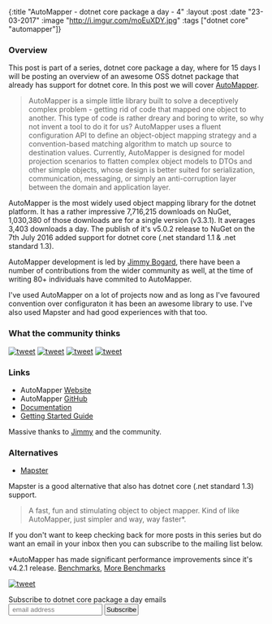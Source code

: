 {:title  "AutoMapper - dotnet core package a day - 4"
 :layout :post
 :date   "23-03-2017"
 :image  "http://i.imgur.com/moEuXDY.jpg"
 :tags   ["dotnet core" "automapper"]}


### Overview

This post is part of a series, dotnet core package a day, where for 15 days I will be posting an overview of an awesome OSS dotnet package that already has support for dotnet core. In this post we will cover [AutoMapper](https://github.com/AutoMapper/AutoMapper).

> AutoMapper is a simple little library built to solve a deceptively complex problem - getting rid of code that mapped one object to another. This type of code is rather dreary and boring to write, so why not invent a tool to do it for us?
> AutoMapper uses a fluent configuration API to define an object-object mapping strategy and a convention-based matching algorithm to match up source to destination values. Currently, AutoMapper is designed for model projection scenarios to flatten complex object models to DTOs and other simple objects, whose design is better suited for serialization, communication, messaging, or simply an anti-corruption layer between the domain and application layer.

AutoMapper is the most widely used object mapping library for the dotnet platform. It has a rather impressive 7,716,215 downloads on NuGet, 1,030,380 of those downloads are for a single version (v3.3.1). It averages 3,403 downloads a day. The publish of it's v5.0.2 release to NuGet on the 7th July 2016 added support for dotnet core (.net standard 1.1 & .net standard 1.3).

AutoMapper development is led by [Jimmy Bogard](https://twitter.com/jbogard), there have been a number of contributions from the wider community as well, at the time of writing 80+ individuals have commited to AutoMapper.

I've used AutoMapper on a lot of projects now and as long as I've favoured convention over configuraton it has been an awesome library to use. I've also used Mapster and had good experiences with that too.

### What the community thinks

[![tweet](http://i.imgur.com/CuegG6I.png)](https://twitter.com/SakisK/status/836978146259963905)
[![tweet](http://i.imgur.com/kdAN4jT.png)](https://twitter.com/kamranayub/status/822169571771772929)
[![tweet](http://i.imgur.com/UYteizv.png)](https://twitter.com/jbogard/status/816740750872498189)
[![tweet](http://i.imgur.com/PDI9AGo.png)](https://twitter.com/CharlesPeet/status/814200801824538625)

### Links

* AutoMapper [Website](http://automapper.org/)
* AutoMapper [GitHub](https://github.com/AutoMapper/AutoMapper)
* [Documentation](https://github.com/AutoMapper/AutoMapper/wiki)
* [Getting Started Guide](https://github.com/AutoMapper/AutoMapper/wiki/Getting-started)

Massive thanks to [Jimmy](https://twitter.com/jbogard) and the community.

### Alternatives

* [Mapster](https://github.com/eswann/Mapster)

Mapster is a good alternative that also has dotnet core (.net standard 1.3) support. 

> A fast, fun and stimulating object to object mapper. Kind of like AutoMapper, just simpler and way, way faster*.

If you don't want to keep checking back for more posts in this series but do want an email in your inbox then you can subscribe to the mailing list below.

*AutoMapper has made significant performance improvements since it's v4.2.1 release. [Benchmarks](https://lostechies.com/jimmybogard/2016/06/24/automapper-5-0-speed-increases/), [More Benchmarks](http://geekswithblogs.net/mrsteve/archive/2016/12/28/object-mapper-performance-comparison-allowpartiallytrustedcallers.aspx)

[![tweet](http://i.imgur.com/n9UjcjP.png)](https://twitter.com/jbogard/status/845042238396796929)

<link href="//cdn-images.mailchimp.com/embedcode/slim-10_7.css" rel="stylesheet" type="text/css">
<div id="mc_embed_signup">
<form action="//xyz.us15.list-manage.com/subscribe/post?u=b6063259bae6e4712948e9cb9&amp;id=802d24879d" method="post" id="mc-embedded-subscribe-form" name="mc-embedded-subscribe-form" class="validate" target="_blank" novalidate>
<div id="mc_embed_signup_scroll">
<label for="mce-EMAIL">Subscribe to dotnet core package a day emails </label>
<br />
<input style="padding:2px;" type="email" value="" name="EMAIL" class="email" id="mce-EMAIL" placeholder=" email address" required>
<!-- real people should not fill this in and expect good things - do not remove this or risk form bot signups-->
<div style="position: absolute; left: -5000px;" aria-hidden="true"><input type="text" name="b_b6063259bae6e4712948e9cb9_802d24879d" tabindex="-1" value=""></div>
<input style="padding:2px;" type="submit" value="Subscribe" name="subscribe" id="mc-embedded-subscribe" class="button"></div>
</div>
</form>
</div>
